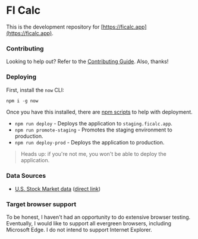 # FI Calc

This is the development repository for [https://ficalc.app](https://ficalc.app).

### Contributing

Looking to help out? Refer to the [Contributing Guide](./CONTRIBUTING.md). Also, thanks!

### Deploying

First, install the `now` CLI:

```js
npm i -g now
```

Once you have this installed, there are [npm scripts](https://docs.npmjs.com/misc/scripts) to help with deployment.

- `npm run deploy` - Deploys the application to `staging.ficalc.app`.
- `npm run promote-staging` - Promotes the staging environment to production.
- `npm run deploy-prod` - Deploys the application to production.

> Heads up: if you're not me, you won't be able to deploy the application.

### Data Sources

- [U.S. Stock Market data](http://www.econ.yale.edu/%7Eshiller/data.htm) ([direct link](http://www.econ.yale.edu/%7Eshiller/data/ie_data.xls))

### Target browser support

To be honest, I haven't had an opportunity to do extensive browser testing. Eventually,
I would like to support all evergreen browsers, including Microsoft Edge. I do not intend to
support Internet Explorer.
